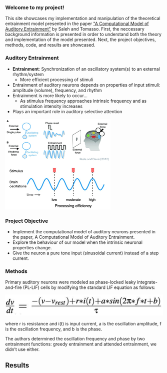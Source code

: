 ### Welcome to my project!

This site showcases my implementation and manipulation of the theoretical entrainment model presented in the paper ["A Computational Model of Auditory Entrainment"](https://www2.securecms.com/CCNeuro/docs-0/592888da68ed3f664d8a2567.pdf) by Saleh and Tomasso. First, the neccessary background information is presented in order to understand both the theory and implementation of the model presented. Next, the project objectives, methods, code, and results are showcased.

### Auditory Entrainment
* **Entrainment**: Synchronization of an oscillatory system(s) to an external rhythm/system
   * More efficient processing of stimuli
* Entrainment of auditory neurons depends on properties of input stimuli: amplitude (volume), frequency, and rhythm
* Entrainment is more likely to occur...
   * As stimulus frequency approaches intrinsic frequency and as stimulation intensity increases
* Plays an important role in auditory selective attention


![EntrainmentFigure](entrainment.png)


### Project Objective
* Implement the computational model of auditory neurons presented in the paper, A Computational Model of Auditory Entrainment.
* Explore the behaviour of our model when the intrinsic neuronal properties change.
* Give the neuron a pure tone input (sinusoidal current) instead of a step current.

### Methods
Primary auditory neurons were modeled as phase-locked leaky integrate-and-fire (PL-LIF) cells by modifying the standard LIF equation as follows:

![A cute kitten](LIF.png)

where r is resistance and i(t) is input current, a is the oscillation amplitude, f is the
oscillation frequency, and b is the phase.

The authors determined the oscillation frequency and phase by two entrainment
functions: greedy entrainment and attended entrainment, we didn’t use either.

## Results




